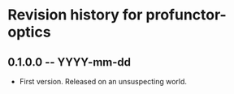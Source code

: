 # Revision history for profunctor-optics

## 0.1.0.0 -- YYYY-mm-dd

* First version. Released on an unsuspecting world.

